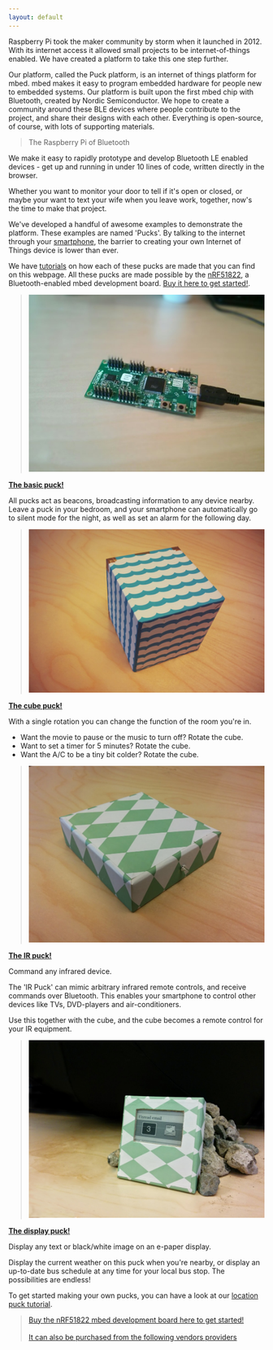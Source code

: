 ```yaml
---
layout: default
---
```


Raspberry Pi took the maker community by storm when it launched in 2012.
With its internet access it allowed small projects to be internet-of-things enabled.
We have created a platform to take this one step further.

Our platform, called the Puck platform, is an internet of things platform for mbed.
mbed makes it easy to program embedded hardware for people new to embedded systems.
Our platform is built upon the first mbed chip with Bluetooth, created by Nordic Semiconductor.
We hope to create a community around these BLE devices where people contribute to the project, and share their designs with each other. Everything is open-source, of course, with lots of supporting materials.

> The Raspberry Pi of Bluetooth

We make it easy to rapidly prototype and develop Bluetooth LE enabled devices - get up and running in under 10 lines of code, written directly in the browser.


Whether you want to monitor your door to tell if it's open or closed, or maybe your want to text your wife when you leave work, together, now's the time to make that project.

We've developed a handful of awesome examples to demonstrate the platform. These examples are named 'Pucks'.
By talking to the internet through your [smartphone](tutorials/smartphone-apps.html), the barrier to creating your own Internet of Things device is lower than ever.

We have [tutorials](tutorials.html) on how each of these pucks are made that you can find on this webpage.
All these pucks are made possible by the [nRF51822](http://www.semiconductorstore.com/cart/pc/viewPrd.asp?idproduct=49226), a Bluetooth-enabled mbed development board. [Buy it here to get started!](http://www.semiconductorstore.com/cart/pc/viewPrd.asp?idproduct=49226).


> ![](images/IMG_20140729_142743.jpg)

**[The basic puck!](tutorials/location.html)**

All pucks act as beacons, broadcasting information to any device nearby. Leave a puck in your bedroom, and your smartphone can automatically go to silent mode for the night, as well as set an alarm for the following day.

> ![](images/cube.jpg)

**[The cube puck!](tutorials/cube.html)**

With a single rotation you can change the function of the room you're in.

- Want the movie to pause or the music to turn off? Rotate the cube.
- Want to set a timer for 5 minutes? Rotate the cube.
- Want the A/C to be a tiny bit colder? Rotate the cube.

> ![](images/IR-nofilter.jpg)

**[The IR puck!](tutorials/ir.html)**

Command any infrared device.

The 'IR Puck' can mimic arbitrary infrared remote controls, and receive commands over Bluetooth. This enables your smartphone to control other devices like TVs, DVD-players and air-conditioners.

Use this together with the cube, and the cube becomes a remote control for your IR equipment.

> ![](images/displaypuck.png)

**[The display puck!](tutorials/display.html)**

Display any text or black/white image on an e-paper display.

Display the current weather on this puck when you're nearby, or display an up-to-date bus schedule at any time for your local bus stop. The possibilities are endless!

To get started making your own pucks, you can have a look at our [location puck tutorial](tutorials/location.html).


> [Buy the nRF51822 mbed development board here to get started!](http://www.digikey.com/product-search/en?vendor=0&keywords=nRF51822-mKIT) <br><br>
> [It can also be purchased from the following vendors providers](https://www.nordicsemi.com/eng/Products/Bluetooth-R-low-energy/nRF51822-mKIT)
